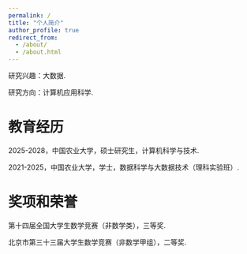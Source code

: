 ```yaml
---
permalink: /
title: "个人简介"
author_profile: true
redirect_from: 
  - /about/
  - /about.html
---
```


研究兴趣：大数据.

研究方向：计算机应用科学.


教育经历
======
2025-2028，中国农业大学，硕士研究生，计算机科学与技术.

2021-2025，中国农业大学，学士，数据科学与大数据技术（理科实验班）.

奖项和荣誉
======
第十四届全国大学生数学竞赛（非数学类），三等奖.

北京市第三十三届大学生数学竞赛（非数学甲组），二等奖.
